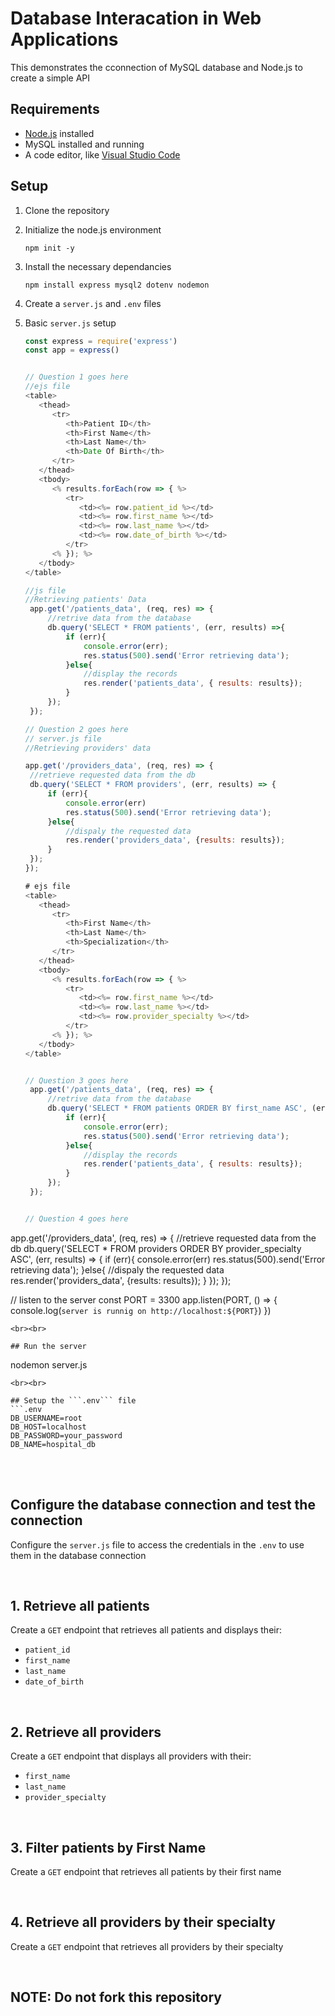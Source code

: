 # Database Interacation in Web Applications

This demonstrates the cconnection of MySQL database and Node.js to create a simple API

## Requirements
- [Node.js](https://nodejs.org/) installed
-  MySQL installed and running
-  A code editor, like [Visual Studio Code](https://code.visualstudio.com/download)

## Setup
1. Clone the repository
2. Initialize the node.js environment
   ```
   npm init -y
   ```
3. Install the necessary dependancies
   ```
   npm install express mysql2 dotenv nodemon
   ```
4. Create a ``` server.js ``` and ```.env``` files
5. Basic ```server.js``` setup
   <br>
   
   ```js
   const express = require('express')
   const app = express()

   
   // Question 1 goes here
   //ejs file
   <table>
      <thead>
         <tr>
            <th>Patient ID</th>
            <th>First Name</th>
            <th>Last Name</th>
            <th>Date Of Birth</th>
         </tr>
      </thead>
      <tbody>
         <% results.forEach(row => { %>
            <tr>
               <td><%= row.patient_id %></td>
               <td><%= row.first_name %></td>
               <td><%= row.last_name %></td>
               <td><%= row.date_of_birth %></td>
            </tr>
         <% }); %>
      </tbody>
   </table>

   //js file
   //Retrieving patients' Data
    app.get('/patients_data', (req, res) => {
        //retrive data from the database
        db.query('SELECT * FROM patients', (err, results) =>{
            if (err){
                console.error(err);
                res.status(500).send('Error retrieving data');
            }else{
                //display the records
                res.render('patients_data', { results: results});
            }
        });
    });

   // Question 2 goes here
   // server.js file
   //Retrieving providers' data

   app.get('/providers_data', (req, res) => {
    //retrieve requested data from the db
    db.query('SELECT * FROM providers', (err, results) => {
        if (err){
            console.error(err)
            res.status(500).send('Error retrieving data');
        }else{
            //dispaly the requested data
            res.render('providers_data', {results: results});
        }
    });
   });

   # ejs file
   <table>
      <thead>
         <tr>
            <th>First Name</th>
            <th>Last Name</th>
            <th>Specialization</th>
         </tr>
      </thead>
      <tbody>
         <% results.forEach(row => { %>
            <tr>
               <td><%= row.first_name %></td>
               <td><%= row.last_name %></td>
               <td><%= row.provider_specialty %></td>
            </tr>
         <% }); %>
      </tbody>
   </table>


   // Question 3 goes here
    app.get('/patients_data', (req, res) => {
        //retrive data from the database
        db.query('SELECT * FROM patients ORDER BY first_name ASC', (err, results) =>{
            if (err){
                console.error(err);
                res.status(500).send('Error retrieving data');
            }else{
                //display the records
                res.render('patients_data', { results: results});
            }
        });
    });


   // Question 4 goes here
  app.get('/providers_data', (req, res) => {
    //retrieve requested data from the db
    db.query('SELECT * FROM providers ORDER BY provider_specialty ASC', (err, results) => {
        if (err){
            console.error(err)
            res.status(500).send('Error retrieving data');
        }else{
            //dispaly the requested data
            res.render('providers_data', {results: results});
        }
    });
   });
   

   // listen to the server
   const PORT = 3300
   app.listen(PORT, () => {
     console.log(`server is runnig on http://localhost:${PORT}`)
   })
   ```
<br><br>

## Run the server
   ```
   nodemon server.js
   ```
<br><br>

## Setup the ```.env``` file
```.env
DB_USERNAME=root
DB_HOST=localhost
DB_PASSWORD=your_password
DB_NAME=hospital_db
```

<br><br>

## Configure the database connection and test the connection
Configure the ```server.js``` file to access the credentials in the ```.env``` to use them in the database connection

<br>

## 1. Retrieve all patients
Create a ```GET``` endpoint that retrieves all patients and displays their:
- ```patient_id```
- ```first_name```
- ```last_name```
- ```date_of_birth```

<br>

## 2. Retrieve all providers
Create a ```GET``` endpoint that displays all providers with their:
- ```first_name```
- ```last_name```
- ```provider_specialty```

<br>

## 3. Filter patients by First Name
Create a ```GET``` endpoint that retrieves all patients by their first name

<br>

## 4. Retrieve all providers by their specialty
Create a ```GET``` endpoint that retrieves all providers by their specialty

<br>


## NOTE: Do not fork this repository
